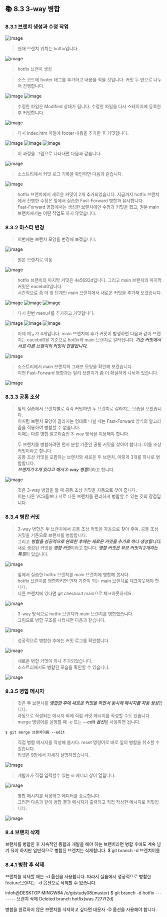 

## 📚 8.3 3-way 병합
### 8.3.1 브랜치 생성과 수정 작업

![image](https://user-images.githubusercontent.com/110793635/200317337-e0f6d4cc-a5be-448b-a40a-5281cf517eab.png)
>현재 브랜치 위치는 hotfix입니다.

![image](https://user-images.githubusercontent.com/110793635/200317465-22d17078-6e1a-4c03-8a0e-a6f18a725ec1.png)
>hotfix 브랜치 생성

>소스 코드에 footer 태그를 추가하고 내용을 적을 것입니다. 커밋 두 번으로 나누어 진행합니다.

![image](https://user-images.githubusercontent.com/110793635/200318120-e4d31585-8c8c-4613-9def-058f91f2fb3c.png)
![image](https://user-images.githubusercontent.com/110793635/200318232-4a5769ca-0e37-48ec-8df3-3cd889a5961a.png)

>수정한 파일은 Modified 상태가 됩니다. 수정한 파일을 다시 스테이지에 등록한 후 커밋합니다.

![image](https://user-images.githubusercontent.com/110793635/200318835-3d10d3a7-2aab-4b2a-bd23-c3e30625a548.png)
>다시 index.htm 파일에 footer 내용을 추가한 후 커밋합니다.

![image](https://user-images.githubusercontent.com/110793635/200319021-0cc5493e-40b7-4f60-a0c3-721ddcafd08c.png)
![image](https://user-images.githubusercontent.com/110793635/200319152-bf591f7f-10ca-4078-9059-0ece11fb0e60.png)
![image](https://user-images.githubusercontent.com/110793635/200322236-82d02699-fb54-4115-b345-25cdbe074b01.png)
>이 과정을 그림으로 나타내면 다음과 같습니다.

![image](https://user-images.githubusercontent.com/110793635/200321807-bca1272c-6fbb-422c-bc46-e8fd56c85322.png)
>소스트리에서 커밋 로그 기록을 확인하면 다음과 같습니다.

![image](https://user-images.githubusercontent.com/110793635/200322483-cd901919-d73c-4aeb-8933-b9d4170b94c4.png)  
>hotfix 브랜치에서 새로운 커밋이 2개 추가되었습니다. 지금까지 hotfix 브랜치에서 진행한 수정은 앞에서 실습한 Fast-Forward 병합과 유사합니다.  
>Fast-Forward 병합에서는 생성한 브랜치에만 수정과 커밋을 했고, 원본 main 브랜치에서는 어떤 작업도 하지 않았습니다.

### 8.3.2 마스터 변경
>이번에는 브랜치 모양을 변경해 보겠습니다.

![image](https://user-images.githubusercontent.com/110793635/200323657-8a299c67-88f6-4040-9af7-28d4cf11252c.png)

>원본 브랜치로 이동

![image](https://user-images.githubusercontent.com/110793635/200324296-ca179383-77ce-495f-9364-b6254f331410.png)
> hotfix 브랜치의 마지막 커밋은 4e5692d입니다. 그리고 main 브랜치의 마지막 커밋은 eacebd0입니다.  
> 시간적으로 좀 더 앞 단계인 main 브랜치에서 새로운 커밋을 추가해 보겠습니다.

![image](https://user-images.githubusercontent.com/110793635/200324955-9a6ae30e-38a3-41fd-926e-b490806b853b.png)
![image](https://user-images.githubusercontent.com/110793635/200325039-48219589-5849-40eb-b118-d271c3c896aa.png)
![image](https://user-images.githubusercontent.com/110793635/200325096-7bb0dff9-fe43-44d7-9e5c-a4ea0f509b86.png)

> 다시 한번 menu4를 추가하고 커밋합니다.

![image](https://user-images.githubusercontent.com/110793635/200326520-109d27a7-6df3-495a-a17c-1a9717f0fab3.png)
![image](https://user-images.githubusercontent.com/110793635/200326557-dd73fea5-f8c3-410d-a06e-cab05b3355c8.png)
![image](https://user-images.githubusercontent.com/110793635/200326596-942607fa-e585-4162-83ba-5a2e5b733bcf.png)

> 이제 메뉴가 4개입니다. main 브랜치에 추가 커밋이 발생하면 다음과 같이 브랜치는 eacebd0을 기준으로 hotfix와 main 브랜치로 갈라집니다.
> ***기준 커밋에서 서로 다른 브랜치의 커밋이 연결됩니다.***

![image](https://user-images.githubusercontent.com/110793635/200328270-064c29e4-0098-4edc-b08d-5d803e57306d.png)
> 소스트리에서 main 브랜치의 그래프 모양을 확인해 보겠습니다.  
> 이전 Fast-Forward 병합과는 달리 브랜치가 좀 더 확실하게 나뉘어 있습니다.

![image](https://user-images.githubusercontent.com/110793635/200329025-d3353585-2b67-45b2-8d11-2d20c68cd4ed.png)

### 8.3.3 공통 조상
> 앞의 실습에서 브랜치별로 각각 커밋하면 두 브랜치로 갈라지는 모습을 보았습니다.  
> 이처럼 브랜치 모양이 갈라지는 형태로 나뉠 때는 Fast-Forward 방식의 알고리즘을 적용하여 병합할 수 없습니다.  
> 이때는 다른 병합 알고리즘인 3-way 방식을 이용해야 합니다.

> 두 브랜치를 병합하려면 먼저 분할 기준인 공통 커밋을 찾아야 합니다. 이를 조상 커밋이라고 합니다.  
> 공통 조상 커밋을 포함하는 브랜치와 새로운 두 브랜치, 이렇게 3개를 하나로 병합합니다.  
> ***브랜치가 3개 있다고 해서 3-way 병합***이라고 합니다.

![image](https://user-images.githubusercontent.com/110793635/200330951-a72b7430-d687-4933-b136-592a3bdefac9.png)
> 깃은 3-way 병합을 할 때 공통 조상 커밋을 자동으로 찾아 줍니다.  
> 이는 다른 VCS들보다 서로 다른 브랜치를 편리하게 병합할 수 있는 깃의 장점입니다.

### 8.3.4 병합 커밋
> 3-way 병합은 두 브랜치에서 공통 조상 커밋을 자동으로 찾아 주며, 공통 조상 커밋을 기준으로 브랜치를 병합합니다.  
> 그리고 ***병합을 성공적으로 완료한 후에는 새로운 커밋을 추가로 하나 생성합니다.***  
> 새로 생성된 커밋을 ***병합 커밋***이라고 합니다. ***병합 커밋은 부모 커밋이 2개라는 특징***이 있습니다.

![image](https://user-images.githubusercontent.com/110793635/200331879-ba15aa4c-5a44-446c-9c30-6f553b5b846b.png)
> 앞에서 실습한 hotfix 브랜치를 main 브랜치에 병합해 봅시다.  
> hotfix 브랜치를 병합하려면 먼저 기준이 되는 main 브랜치로 체크아웃해야 합니다.  
> 다른 브랜치에 있다면 git checkout main으로 체크아웃하세요.

![image](https://user-images.githubusercontent.com/110793635/200332248-c5849661-20e5-4934-918a-7a93561871db.png)
> 3-way 방식으로 hotfix 브랜치와 main 브랜치를 병합했습니다.  
> 그림으로 병합 구조를 나타내면 다음과 같습니다.

![image](https://user-images.githubusercontent.com/110793635/200332884-28f4fc09-a003-4398-9f3a-fac31f85722f.png)
>성공적으로 병합한 후에는 커밋 로그를 확인합니다.

![image](https://user-images.githubusercontent.com/110793635/200332995-76a86568-3f11-4c87-baa3-e22895154f92.png)
> 새로운 병합 커밋이 하나 추가되었습니다.  
> 소스트리에서도 병합된 모습을 확인할 수 있습니다.

![image](https://user-images.githubusercontent.com/110793635/200333143-a778f6d5-81e9-4723-80ed-657fcb0043a9.png)

### 8.3.5 병합 메시지
>깃은 두 브랜치를 ***병합한 후에 새로운 커밋을 하면서 동시에 메시지를 자동 생성***합니다.  
>자동으로 작성되는 메시지 외에 직접 커밋 메시지를 작성할 수도 있습니다.  
>merge 명령어를 실행할 때 -e 또는 ***--edit 옵선***을 사용하면 됩니다.

```git
$ git merge 브랜치이름 --edit
```
> 직접 병합 메시지를 작성해 봅시다. reset 명령어로 바로 앞의 병합을 취소할 수 있습니다.  
> 리셋은 9장에서 자세히 설명하겠습니다.

![image](https://user-images.githubusercontent.com/110793635/200334544-158e1b90-77ee-4c64-b56f-d2c3d25b2c74.png)
> 개발자가 직접 입력할수 있는 vi 에디터 창이 열립니다.

![image](https://user-images.githubusercontent.com/110793635/200334718-81cd87bc-435f-404e-bfb0-083284738f0a.png)
> 병합 메시지를 작성하고 에디터를 종료합니다.  
> 그러면 다음과 같이 병합 결과 메시지가 출력되고 직접 작성한 메시지로 커밋됩니다.

![image](https://user-images.githubusercontent.com/110793635/200335018-3f4a6ce1-0008-43a4-aba1-1e0b8a13bd50.png)

### 8.4 브랜치 삭제
브랜치를 병합한 후 지속적인 통합과 개발을 해야 하는 브랜치라면 병합 후에도 계속 남겨 둬야 하지만 일반적으로 병합된 브랜치는 삭제합니다.
$ git branch -d 브랜치이름

### 8.4.1 병합 후 삭제
브랜치를 삭제할 때는 -d 옵션을 사용합니다. 따라서 실습에서 성공적으로 병합한 feature브랜치는 -d 옵션으로 삭제할 수 있습니다.

infoh@DESKTOP MINGW64 /e/gitstudy08(master)
$ git branch -d hotfix -------- 브랜치 삭제
Deleted branch hotfix(was 7277f2d)

병합을 완료하지 않은 브랜치를 삭제하고 싶다면 대문자 -D 옵션을 사용해야 합니다.

